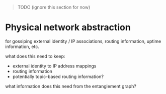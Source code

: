 > TODO (ignore this section for now)

# Physical network abstraction

 for gossiping external identity / IP associations, routing information, uptime information, etc.

 what does this need to keep:
 - external identity to IP address mappings
 - routing information
 - potentially topic-based routing information?

 what information does this need from the entanglement graph?